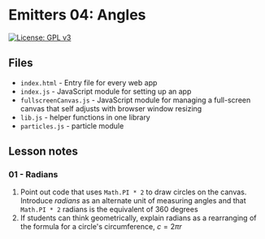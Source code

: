 # Emitters 04: Angles

[![License: GPL v3](https://img.shields.io/badge/License-GPLv3-blue.svg)](https://www.gnu.org/licenses/gpl-3.0)

## Files

* <code>index.html</code> - Entry file for every web app
* <code>index.js</code> - JavaScript module for setting up an app
* <code>fullscreenCanvas.js</code> - JavaScript module for managing a full-screen canvas that self adjusts with browser window resizing
* <code>lib.js</code> - helper functions in one library
* <code>particles.js</code> - particle module

## Lesson notes

### 01 - Radians

1. Point out code that uses <code>Math.PI * 2</code> to draw circles on the canvas. Introduce _radians_ as an alternate unit of measuring angles and that <code>Math.PI * 2</code> radians is the equivalent of 360 degrees
2. If students can think geometrically, explain radians as a rearranging of the formula for a circle's circumference, $c=2πr$ <math>c=2πr</math>
